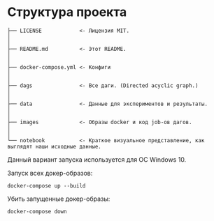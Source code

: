 # Структура проекта
```
├── LICENSE            <- Лицензия MIT.
│
│
├── README.md          <- Этот README.
│
│
├── docker-compose.yml <- Конфиги
│
│
├── dags               <- Все даги. (Directed acyclic graph.)
│
│
├── data               <- Данные для экспериментов и результаты.
│
│
├── images             <- Образы docker и код job-ов дагов.
│
│
└── notebook           <- Краткое визуальное представление, как выглядят наши исходные данные.

```

Данный вариант запуска используется для ОС Windows 10.

Запуск всех докер-образов:
```
docker-compose up --build
```

Убить запущенные докер-образы:
```
docker-compose down
```
